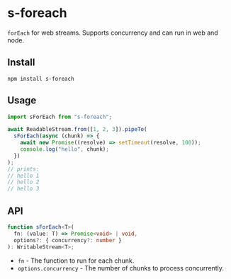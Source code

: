 # s-foreach

`forEach` for web streams. Supports concurrency and can run in web and node.

## Install

```
npm install s-foreach
```

## Usage

```js
import sForEach from "s-foreach";

await ReadableStream.from([1, 2, 3]).pipeTo(
  sForEach(async (chunk) => {
    await new Promise((resolve) => setTimeout(resolve, 100));
    console.log("hello", chunk);
  })
);
// prints:
// hello 1
// hello 2
// hello 3
```

## API

```ts
function sForEach<T>(
  fn: (value: T) => Promise<void> | void,
  options?: { concurrency?: number }
): WritableStream<T>;
```

- `fn` - The function to run for each chunk.
- `options.concurrency` - The number of chunks to process concurrently.
